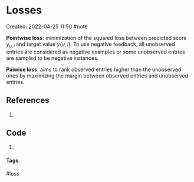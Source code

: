 # Losses
Created: 2022-04-25 11:50
#note

**Pointwise loss**: minimization of the squared loss between predicted score $y_{u,i}$ and target value $y(u,i)$. To use negative feedback, all unobserved entries are considered as negative examples or some unobserved entries are sampled to be negative instances.

**Paiwise loss**: aims to rank observed entries higher than the unobserved ones by maximizing the margin between observed entries and unobserved entries.

## References
1. 

## Code
1. 

#### Tags
#loss